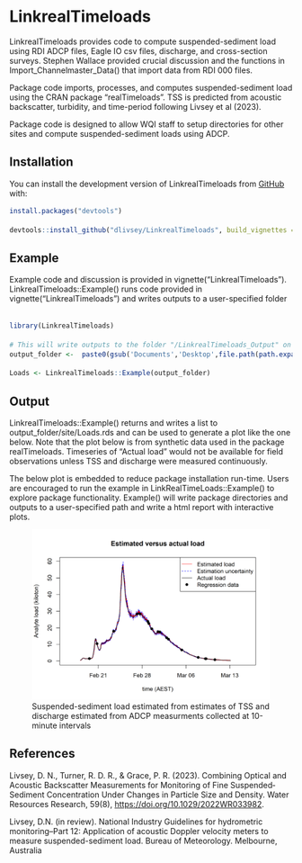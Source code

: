 
<!-- README.md is generated from README.Rmd. Please edit that file -->

# LinkrealTimeloads

<!-- badges: start -->
<!-- badges: end -->

LinkrealTimeloads provides code to compute suspended-sediment load using
RDI ADCP files, Eagle IO csv files, discharge, and cross-section
surveys. Stephen Wallace provided crucial discussion and the functions
in Import_Channelmaster_Data() that import data from RDI 000 files.

Package code imports, processes, and computes suspended-sediment load
using the CRAN package “realTimeloads”. TSS is predicted from acoustic
backscatter, turbidity, and time-period following Livsey et al (2023).

Package code is designed to allow WQI staff to setup directories for
other sites and compute suspended-sediment loads using ADCP.

## Installation

You can install the development version of LinkrealTimeloads from
[GitHub](https://github.com/) with:

``` r
install.packages("devtools")

devtools::install_github("dlivsey/LinkrealTimeloads", build_vignettes = TRUE)
```

## Example

Example code and discussion is provided in
vignette(“LinkrealTimeloads”). LinkrealTimeloads::Example() runs code
provided in vignette(“LinkrealTimeloads”) and writes outputs to a
user-specified folder

``` r

library(LinkrealTimeloads)

# This will write outputs to the folder "/LinkrealTimeloads_Output" on your Desktop 
output_folder <-  paste0(gsub('Documents','Desktop',file.path(path.expand('~'))),'/LinkrealTimeloads_Output')

Loads <- LinkrealTimeloads::Example(output_folder)
```

## Output

LinkrealTimeloads::Example() returns and writes a list to
output_folder/site/Loads.rds and can be used to generate a plot like the
one below. Note that the plot below is from synthetic data used in the
package realTimeloads. Timeseries of “Actual load” would not be
available for field observations unless TSS and discharge were measured
continuously.

The below plot is embedded to reduce package installation run-time.
Users are encouraged to run the example in LinkRealTimeLoads::Example()
to explore package functionality. Example() will write package
directories and outputs to a user-specified path and write a html report
with interactive plots.

<figure>
<img src="man/figures/README-example-1.png"
alt="Suspended-sediment load estimated from estimates of TSS and discharge estimated from ADCP measurments collected at 10-minute intervals" />
<figcaption aria-hidden="true">Suspended-sediment load estimated from
estimates of TSS and discharge estimated from ADCP measurments collected
at 10-minute intervals</figcaption>
</figure>

## References

Livsey, D. N., Turner, R. D. R., & Grace, P. R. (2023). Combining
Optical and Acoustic Backscatter Measurements for Monitoring of Fine
Suspended‐Sediment Concentration Under Changes in Particle Size and
Density. Water Resources Research, 59(8),
<https://doi.org/10.1029/2022WR033982>.

Livsey, D.N. (in review). National Industry Guidelines for hydrometric
monitoring–Part 12: Application of acoustic Doppler velocity meters to
measure suspended-sediment load. Bureau of Meteorology. Melbourne,
Australia
